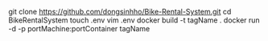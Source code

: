 git clone https://github.com/dongsinhho/Bike-Rental-System.git
cd BikeRentalSystem
touch .env
vim .env
docker build -t tagName .
docker run -d -p portMachine:portContainer tagName

